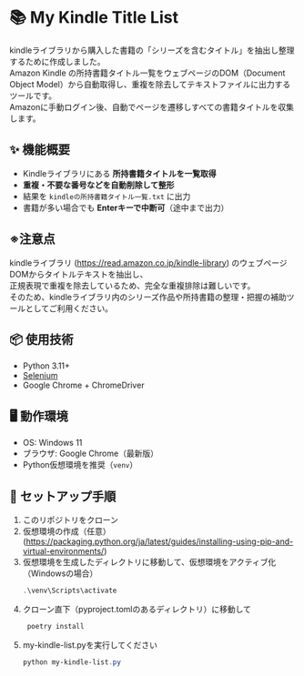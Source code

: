 # 📚 My Kindle Title List

kindleライブラリから購入した書籍の「シリーズを含むタイトル」を抽出し整理するために作成しました。  
Amazon Kindle の所持書籍タイトル一覧をウェブページのDOM（Document Object Model）から自動取得し、重複を除去してテキストファイルに出力するツールです。  
Amazonに手動ログイン後、自動でページを遷移しすべての書籍タイトルを収集します。

## ✨ 機能概要

- Kindleライブラリにある **所持書籍タイトルを一覧取得**
- **重複・不要な番号などを自動削除して整形**
- 結果を `kindleの所持書籍タイトル一覧.txt` に出力
- 書籍が多い場合でも **Enterキーで中断可**（途中まで出力）

## ※注意点
kindleライブラリ (https://read.amazon.co.jp/kindle-library) のウェブページDOMからタイトルテキストを抽出し、  
正規表現で重複を除去しているため、完全な重複排除は難しいです。  
そのため、kindleライブラリ内のシリーズ作品や所持書籍の整理・把握の補助ツールとしてご利用ください。

## 📦 使用技術

- Python 3.11+
- [Selenium](https://www.selenium.dev/)
- Google Chrome + ChromeDriver

## 🖥️ 動作環境

- OS: Windows 11
- ブラウザ: Google Chrome（最新版）
- Python仮想環境を推奨（`venv`）

## 🔧 セットアップ手順

1. このリポジトリをクローン  
1. 仮想環境の作成（任意） (https://packaging.python.org/ja/latest/guides/installing-using-pip-and-virtual-environments/)
1. 仮想環境を生成したディレクトリに移動して、仮想環境をアクティブ化（Windowsの場合）  
   ```powershell
   .\venv\Scripts\activate
1. クローン直下（pyproject.tomlのあるディレクトリ）に移動して  
   ```powershell
    poetry install
1. my-kindle-list.pyを実行してください
   ```powershell
   python my-kindle-list.py
